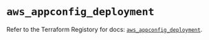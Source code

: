 # `aws_appconfig_deployment`

Refer to the Terraform Registory for docs: [`aws_appconfig_deployment`](https://registry.terraform.io/providers/hashicorp/aws/3.76.1/docs/resources/appconfig_deployment).
